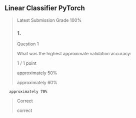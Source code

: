 ## Linear Classifier PyTorch
> 
> Latest Submission Grade 100%
> 
> ### 1.
> 
> Question 1
> 
> What was the highest approximate validation accuracy:
> 
> 1 / 1 point
> 
>  approximately 50% 
> 
>  approximately 60% 
> 

      approximately 70% 
> 
> Correct
> 
> correct
>
